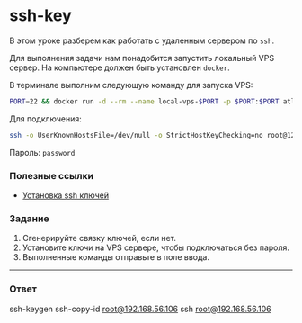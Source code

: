# ssh-key

В этом уроке разберем как работать с удаленным сервером по `ssh`.

Для выполнения задачи нам понадобится запустить локальный VPS сервер. На компьютере должен быть установлен `docker`.

В терминале выполним следующую команду для запуска VPS:

```bash
PORT=22 && docker run -d --rm --name local-vps-$PORT -p $PORT:$PORT atlekbai/local-vps $PORT
```

Для подключения:

```bash
ssh -o UserKnownHostsFile=/dev/null -o StrictHostKeyChecking=no root@127.0.0.1 -p 22
```

Пароль: `password`

### Полезные ссылки

- [Установка ssh ключей](https://www.digitalocean.com/community/tutorials/how-to-set-up-ssh-keys-on-ubuntu-1804)

### Задание

1. Сгенерируйте связку ключей, если нет.
2. Установите ключи на VPS сервере, чтобы подключаться без пароля.
3. Выполненные команды отправьте в поле ввода.

---

### Ответ
ssh-keygen
ssh-copy-id root@192.168.56.106
ssh root@192.168.56.106


